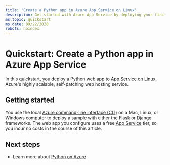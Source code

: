 ```yaml
---
title: 'Create a Python app in Azure App Service on Linux'
description: Get started with Azure App Service by deploying your first Python app to a Linux container in App Service.
ms.topic: quickstart
ms.date: 09/22/2020
robots: noindex
---
```


# Quickstart: Create a Python app in Azure App Service 

In this quickstart, you deploy a Python web app to [App Service on Linux](/azure/app-service/overview#app-service-on-linux), Azure's highly scalable, self-patching web hosting service. 

## Getting started

You use the local [Azure command-line interface (CLI)](/cli/azure/install-azure-cli) on a Mac, Linux, or Windows computer to deploy a sample with either the Flask or Django frameworks. The web app you configure uses a free <abbr title="An HTTP-based service for hosting web applications, REST APIs, and mobile back-end applications.">App Service</abbr> tier, so you incur no costs in the course of this article.

## Next steps

* Learn more about [Python on Azure](../python/index.yml)
